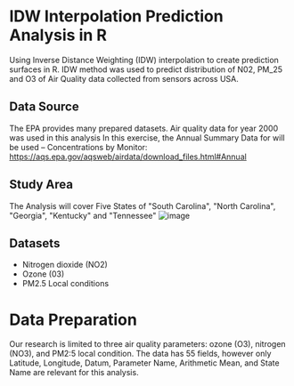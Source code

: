 # IDW Interpolation Prediction Analysis in R
Using Inverse Distance Weighting (IDW) interpolation to create prediction surfaces in R.
IDW method was used to predict distribution of N02, PM_25 and O3 of Air Quality data collected from sensors across USA.


## Data Source
The EPA provides many prepared datasets. Air quality data for year 2000 was used in this analysis
In this exercise, the Annual Summary Data  for will be used – Concentrations by Monitor:
https://aqs.epa.gov/aqsweb/airdata/download_files.html#Annual

## Study Area
The Analysis will cover Five States of "South Carolina", "North Carolina", "Georgia", "Kentucky" and "Tennessee"
![image](https://user-images.githubusercontent.com/60210384/168989439-71b36df9-292d-4dc4-9385-5f516159b219.png)



## Datasets
* Nitrogen dioxide (NO2)
* Ozone (03)
* PM2.5 Local conditions



# Data Preparation
Our research is limited to three air quality parameters: ozone (O3), nitrogen (NO3), and PM2:5 local condition. The data has 55 fields, however only Latitude, Longitude, Datum, Parameter Name, Arithmetic Mean, and State Name are relevant for this analysis.

